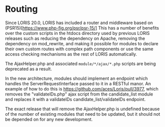 # Routing

Since LORIS 20.0, LORIS has included a router and middleware based
on (PSR15)[https://www.php-fig.org/psr/psr-15/] This has a number
of benefits over the custom scripts in the htdocs directory used
by previous LORIS releases such as reducing the dependency on Apache,
removing the dependency on mod_rewrite, and making it possible for
modules to declare their own custom routes with complex path
components or use the same access checking mechanisms as the rest
of LORIS automatically.

The AjaxHelper.php and associated `module/*/ajax/*.php` scripts are
being deprecated as a result.

In the new architecture, modules should implement an endpoint which
handles the ServerRequestInterface passed to it in a RESTful manor.
An example of how to do this is https://github.com/aces/Loris/pull/3977,
which removes the "validateIDs.php" ajax script from the candidate_list
module and replaces it with a validateIDs candidate_list/validateIDs
endpoint.

The exact release that will remove the AjaxHelper.php is undefined
because of the number of existing modules that need to be updated,
but it should not be depended on for any new development.

